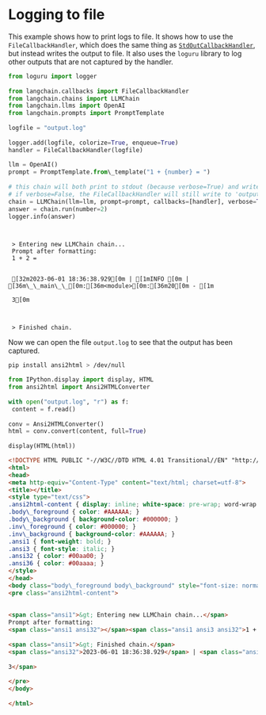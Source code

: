 # Logging to file

This example shows how to print logs to file. It shows how to use the `FileCallbackHandler`, which does the same thing as [`StdOutCallbackHandler`](https://python.langchain.com/en/latest/modules/callbacks/getting_started.html#using-an-existing-handler), but instead writes the output to file. It also uses the `loguru` library to log other outputs that are not captured by the handler.

```python
from loguru import logger  
  
from langchain.callbacks import FileCallbackHandler  
from langchain.chains import LLMChain  
from langchain.llms import OpenAI  
from langchain.prompts import PromptTemplate  
  
logfile = "output.log"  
  
logger.add(logfile, colorize=True, enqueue=True)  
handler = FileCallbackHandler(logfile)  
  
llm = OpenAI()  
prompt = PromptTemplate.from\_template("1 + {number} = ")  
  
# this chain will both print to stdout (because verbose=True) and write to 'output.log'  
# if verbose=False, the FileCallbackHandler will still write to 'output.log'  
chain = LLMChain(llm=llm, prompt=prompt, callbacks=[handler], verbose=True)  
answer = chain.run(number=2)  
logger.info(answer)  

```

```text
   
   
 > Entering new LLMChain chain...  
 Prompt after formatting:  
 1 + 2 =   
  
  
 [32m2023-06-01 18:36:38.929[0m | [1mINFO [0m | [36m\_\_main\_\_[0m:[36m<module>[0m:[36m20[0m - [1m  
   
 3[0m  
  
  
   
 > Finished chain.  

```

Now we can open the file `output.log` to see that the output has been captured.

```bash
pip install ansi2html > /dev/null  

```

```python
from IPython.display import display, HTML  
from ansi2html import Ansi2HTMLConverter  
  
with open("output.log", "r") as f:  
 content = f.read()  
  
conv = Ansi2HTMLConverter()  
html = conv.convert(content, full=True)  
  
display(HTML(html))  

```

```html
<!DOCTYPE HTML PUBLIC "-//W3C//DTD HTML 4.01 Transitional//EN" "http://www.w3.org/TR/html4/loose.dtd">  
<html>  
<head>  
<meta http-equiv="Content-Type" content="text/html; charset=utf-8">  
<title></title>  
<style type="text/css">  
.ansi2html-content { display: inline; white-space: pre-wrap; word-wrap: break-word; }  
.body\_foreground { color: #AAAAAA; }  
.body\_background { background-color: #000000; }  
.inv\_foreground { color: #000000; }  
.inv\_background { background-color: #AAAAAA; }  
.ansi1 { font-weight: bold; }  
.ansi3 { font-style: italic; }  
.ansi32 { color: #00aa00; }  
.ansi36 { color: #00aaaa; }  
</style>  
</head>  
<body class="body\_foreground body\_background" style="font-size: normal;" >  
<pre class="ansi2html-content">  
  
  
<span class="ansi1">&gt; Entering new LLMChain chain...</span>  
Prompt after formatting:  
<span class="ansi1 ansi32"></span><span class="ansi1 ansi3 ansi32">1 + 2 = </span>  
  
<span class="ansi1">&gt; Finished chain.</span>  
<span class="ansi32">2023-06-01 18:36:38.929</span> | <span class="ansi1">INFO </span> | <span class="ansi36">\_\_main\_\_</span>:<span class="ansi36">&lt;module&gt;</span>:<span class="ansi36">20</span> - <span class="ansi1">  
  
3</span>  
  
</pre>  
</body>  
  
</html>  

```
